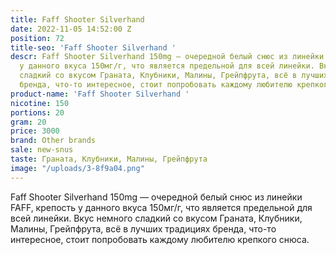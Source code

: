 ```yaml
---
title: Faff Shooter Silverhand
date: 2022-11-05 14:52:00 Z
position: 72
title-seo: 'Faff Shooter Silverhand '
descr: Faff Shooter Silverhand 150mg — очередной белый снюс из линейки FAFF, крепость
  у данного вкуса 150мг/г, что является предельной для всей линейки. Вкус немного
  сладкий со вкусом Граната, Клубники, Малины, Грейпфрута, всё в лучших традициях
  бренда, что-то интересное, стоит попробовать каждому любителю крепкого снюса.
product-name: 'Faff Shooter Silverhand '
nicotine: 150
portions: 20
gram: 20
price: 3000
brand: Other brands
sale: new-snus
taste: Граната, Клубники, Малины, Грейпфрута
image: "/uploads/3-8f9a04.png"
---
```


Faff Shooter Silverhand 150mg — очередной белый снюс из линейки FAFF, крепость у данного вкуса 150мг/г, что является предельной для всей линейки. Вкус немного сладкий со вкусом Граната, Клубники, Малины, Грейпфрута, всё в лучших традициях бренда, что-то интересное, стоит попробовать каждому любителю крепкого снюса.